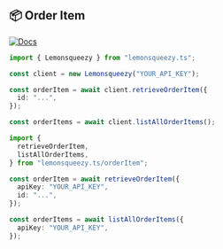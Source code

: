 ## 📦 Order Item

[![Docs](https://img.shields.io/badge/-Docs-blue.svg?style=for-the-badge)](https://docs.lemonsqueezy.com/api/order-items)

```typescript
import { Lemonsqueezy } from "lemonsqueezy.ts";

const client = new Lemonsqueezy("YOUR_API_KEY");

const orderItem = await client.retrieveOrderItem({
  id: "...",
});

const orderItems = await client.listAllOrderItems();
```

```typescript
import {
  retrieveOrderItem,
  listAllOrderItems,
} from "lemonsqueezy.ts/orderItem";

const orderItem = await retrieveOrderItem({
  apiKey: "YOUR_API_KEY",
  id: "...",
});

const orderItems = await listAllOrderItems({
  apiKey: "YOUR_API_KEY",
});
```
